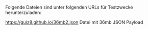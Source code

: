 Folgende Dateien sind unter folgenden URLs für Testzwecke herunterzuladen:

https://guiz8.github.io/36mb2.json  Datei mit 36mb JSON Payload
